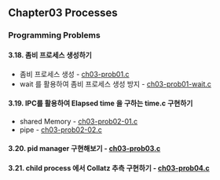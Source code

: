 ## Chapter03 Processes
### Programming Problems
#### 3.18. 좀비 프로세스 생성하기
- 좀비 프로세스 생성 - [ch03-prob01.c](./ch03-prob01.c)
- wait 를 활용하여 좀비 프로세스 생성 방지 - [ch03-prob01-wait.c](./ch03-prob01-wait.c)
#### 3.19. IPC를 활용하여 Elapsed time 을 구하는 time.c 구현하기
- shared Memory - [ch03-prob02-01.c](./ch03-prob02-01.c)
- pipe - [ch03-prob02-02.c](./ch03-prob02-02.c)
#### 3.20. pid manager 구현해보기 - [ch03-prob03.c](./ch03-prob03.c)
#### 3.21. child process 에서 Collatz 추측 구현하기 - [ch03-prob04.c](./ch03-prob04.c)